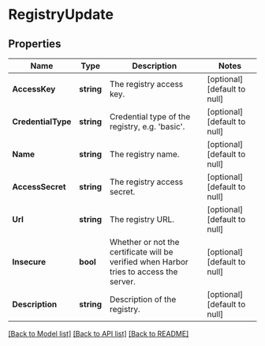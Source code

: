 # RegistryUpdate

## Properties
Name | Type | Description | Notes
------------ | ------------- | ------------- | -------------
**AccessKey** | **string** | The registry access key. | [optional] [default to null]
**CredentialType** | **string** | Credential type of the registry, e.g. &#39;basic&#39;. | [optional] [default to null]
**Name** | **string** | The registry name. | [optional] [default to null]
**AccessSecret** | **string** | The registry access secret. | [optional] [default to null]
**Url** | **string** | The registry URL. | [optional] [default to null]
**Insecure** | **bool** | Whether or not the certificate will be verified when Harbor tries to access the server. | [optional] [default to null]
**Description** | **string** | Description of the registry. | [optional] [default to null]

[[Back to Model list]](../README.md#documentation-for-models) [[Back to API list]](../README.md#documentation-for-api-endpoints) [[Back to README]](../README.md)


